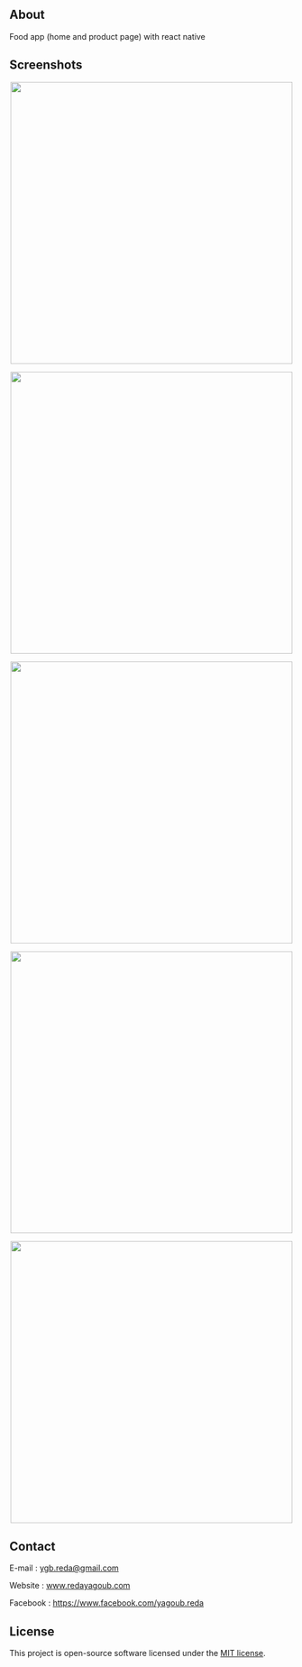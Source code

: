 
## About 

Food app (home and product page) with react native

## Screenshots

<p align="center"><img src="https://redayagoub.com/images/s22.png" width="500"></p>
<p align="center"><img src="https://redayagoub.com/images/s11.png" width="500"></p>
<p align="center"><img src="https://redayagoub.com/images/s33.png" width="500"></p>
<p align="center"><img src="https://redayagoub.com/images/s44.png" width="500"></p>
<p align="center"><img src="https://redayagoub.com/images/s55.png" width="500"></p>


## Contact

E-mail : ygb.reda@gmail.com

Website : www.redayagoub.com

Facebook : https://www.facebook.com/yagoub.reda

## License

This project is open-source software licensed under the [MIT license](https://opensource.org/licenses/MIT).

